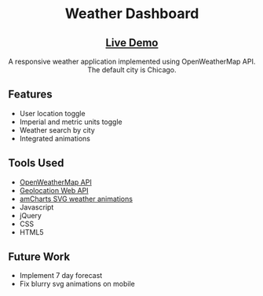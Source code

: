 <h1 align="center">Weather Dashboard</h1>
<h2 align="center"><a  href="https://chloe-trn.github.io/weather-dashboard/"  target="_blank">Live Demo</a></h2>

<p align="center"> A responsive weather application implemented using OpenWeatherMap API. The default city is Chicago. </p>

## Features 
* User location toggle 
* Imperial and metric units toggle
* Weather search by city 
* Integrated animations

## Tools Used
* <a href="https://openweathermap.org/" target="_blank">OpenWeatherMap API</a>
* <a href="https://developer.mozilla.org/en-US/docs/Web/API/Geolocation_API" target="_blank">Geolocation Web API</a>
* <a href="https://www.amcharts.com/free-animated-svg-weather-icons/" target="_blank">amCharts SVG weather animations</a>
* Javascript 
* jQuery
* CSS
* HTML5

## Future Work 
* Implement 7 day forecast 
* Fix blurry svg animations on mobile 


